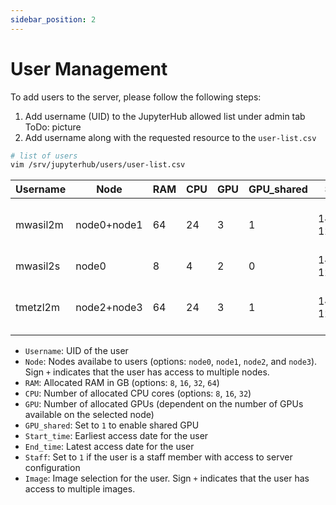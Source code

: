 ```yaml
---
sidebar_position: 2
---
```


# User Management
To add users to the server, please follow the following steps:
1. Add username (UID) to the JupyterHub allowed list under admin tab
ToDo: picture
2. Add username along with the requested resource to the `user-list.csv`
  ```bash
  # list of users
  vim /srv/jupyterhub/users/user-list.csv
  ```

  | Username | Node                    | RAM | CPU | GPU | GPU_shared | Start_time       | End_time        | Staff | Image                                                                                                                         |
| -------- | ----------------------- | --- | --- | --- | ---------- | ---------------- | ---------------- | ----- | ----------------------------------------------------------------------------------------------------------------------------- |
| mwasil2m | node0+node1 | 64  | 24  | 3   | 1          | 14.03.2023-12:00 | 14.04.2024-19:00 | 1     | ghcr.io/b-it-bots/docker/gpu-notebook:11.3.1-cudnn8-runtime-ubuntu20.04+ghcr.io/digiklausur/docker-stacks/notebook-dev:latest |
| mwasil2s | node0                   | 8   | 4   | 2   | 0          | 14.02.2023-12:00 | 14.02.2024-19:00 | 0     |                                                                                                                               |
| tmetzl2m | node2+node3 | 64  | 24  | 3   | 1          | 14.03.2023-12:00 | 14.04.2024-19:00 | 1     | ghcr.io/b-it-bots/docker/gpu-notebook:11.3.1-cudnn8-runtime-ubuntu20.04+ghcr.io/digiklausur/docker-stacks/notebook-dev:latest |

  * `Username`: UID of the user
  * `Node`: Nodes availabe to users (options: `node0`, `node1`, `node2`, and `node3`). Sign `+` indicates that the user has access to multiple nodes.
  * `RAM`: Allocated RAM in GB (options: `8`, `16`, `32`, `64`)
  * `CPU`: Number of allocated CPU cores (options: `8`, `16`, `32`)
  * `GPU`: Number of allocated GPUs (dependent on the number of GPUs available on the selected node)
  * `GPU_shared`: Set to `1` to enable shared GPU
  * `Start_time`: Earliest access date for the user
  * `End_time`:  Latest access date for the user
  * `Staff`: Set to `1` if the user is a staff member with access to server configuration
  * `Image`: Image selection for the user. Sign `+` indicates that the user has access to multiple images.
